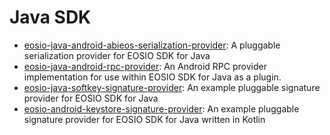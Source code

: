# Java SDK

* [eosio-java-android-abieos-serialization-provider](https://github.com/EOSIO/eosio-java-android-abieos-serialization-provider): A pluggable serialization provider for EOSIO SDK for Java
* [eosio-java-android-rpc-provider](https://github.com/EOSIO/eosio-java-android-rpc-provider): An Android RPC provider implementation for use within EOSIO SDK for Java as a plugin.
* [eosio-java-softkey-signature-provider](https://github.com/EOSIO/eosio-java-softkey-signature-provider): An example pluggable signature provider for EOSIO SDK for Java
* [eosio-android-keystore-signature-provider](https://github.com/EOSIO/eosio-android-keystore-signature-provider): An example pluggable signature provider for EOSIO SDK for Java written in Kotlin

